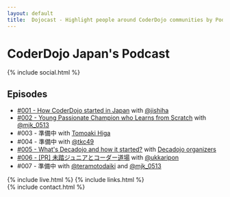 ```yaml
---
layout: default
title:  Dojocast - Highlight people around CoderDojo communities by Podcast
---
```


# CoderDojo Japan's Podcast

{% include social.html %}
 
## Episodes

- [#001 - How CoderDojo started in Japan](/1) with [@jishiha](https://twitter.com/jishiha)
- [#002 - Young Passionate Champion who Learns from Scratch](/2) with [@mjk_0513](https://twitter.com/mjk_0513)
- #003 - 準備中 with [Tomoaki Higa](https://www.facebook.com/tomoakihjiji)
- #004 - 準備中 with [@tkc49](https://twitter.com/tkc49)
- [#005 - What's Decadojo and how it started?](/5) with [Decadojo organizers](https://peraichi.com/landing_pages/view/decadojo)
- [#006 - [PR] 未踏ジュニアとコーダー道場](/6) with <a href="https://twitter.com/ukkaripon">@ukkaripon</a>
- #007 - 準備中 with [@teramotodaiki](https://twitter.com/teramotodaiki) and [@mjk_0513](https://twitter.com/mjk_0513)

{% include live.html %}
{% include links.html %}
<br />
{% include contact.html %}
<br />


